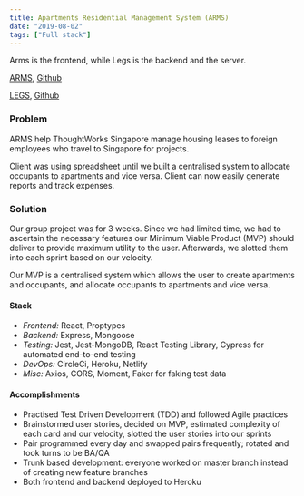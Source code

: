 ```yaml
---
title: Apartments Residential Management System (ARMS)
date: "2019-08-02"
tags: ["Full stack"]
---
```


<!-- ![ShopLah front page](../assets/shoplah.webp "ShopLah front page") -->

Arms is the frontend, while Legs is the backend and the server.

[ARMS](https://demo-armadillo-arms.herokuapp.com/), [Github](https://github.com/armadillo-apps/arms2)

[LEGS](https://demo-armadillo-legs.herokuapp.com/), [Github](https://github.com/armadillo-apps/legs)


### Problem ###
ARMS help ThoughtWorks Singapore manage housing leases to foreign employees who travel to Singapore for projects.

Client was using spreadsheet until we built a centralised system to allocate occupants to apartments and vice versa. Client can now easily generate reports and track expenses.

### Solution ###
Our group project was for 3 weeks. Since we had limited time, we had to ascertain the necessary features our Minimum Viable Product (MVP) should deliver to provide maximum utility to the user. Afterwards, we slotted them into each sprint based on our velocity.

Our MVP is a centralised system which allows the user to create apartments and occupants, and allocate occupants to apartments and vice versa.

#### Stack ####

- _Frontend:_ React, Proptypes
- _Backend:_ Express, Mongoose
- _Testing:_ Jest, Jest-MongoDB, React Testing Library, Cypress for automated end-to-end testing
- _DevOps:_ CircleCi, Heroku, Netlify
- _Misc:_ Axios, CORS, Moment, Faker for faking test data

#### Accomplishments ####

- Practised Test Driven Development (TDD) and followed Agile practices
- Brainstormed user stories, decided on MVP, estimated complexity of each card and our velocity, slotted the user stories into our sprints
- Pair programmed every day and swapped pairs frequently; rotated and took turns to be BA/QA
- Trunk based development: everyone worked on master branch instead of creating new feature branches
- Both frontend and backend deployed to Heroku
